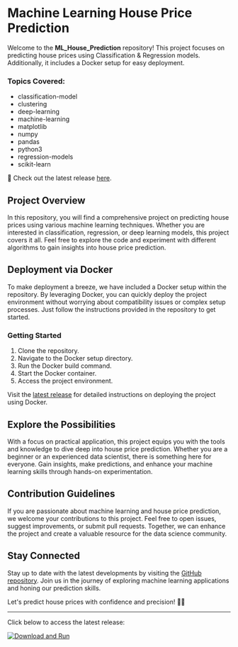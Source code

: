 # Machine Learning House Price Prediction

Welcome to the **ML_House_Prediction** repository! This project focuses on predicting house prices using Classification & Regression models. Additionally, it includes a Docker setup for easy deployment.

### Topics Covered:
- classification-model
- clustering
- deep-learning
- machine-learning
- matplotlib
- numpy
- pandas
- python3
- regression-models
- scikit-learn

🚀 Check out the latest release [here](https://github.com/Ansh118/ML_House_Prediction/releases).

## Project Overview

In this repository, you will find a comprehensive project on predicting house prices using various machine learning techniques. Whether you are interested in classification, regression, or deep learning models, this project covers it all. Feel free to explore the code and experiment with different algorithms to gain insights into house price prediction.

## Deployment via Docker

To make deployment a breeze, we have included a Docker setup within the repository. By leveraging Docker, you can quickly deploy the project environment without worrying about compatibility issues or complex setup processes. Just follow the instructions provided in the repository to get started.

### Getting Started
1. Clone the repository.
2. Navigate to the Docker setup directory.
3. Run the Docker build command.
4. Start the Docker container.
5. Access the project environment.

Visit the [latest release](https://github.com/Ansh118/ML_House_Prediction/releases) for detailed instructions on deploying the project using Docker.

## Explore the Possibilities

With a focus on practical application, this project equips you with the tools and knowledge to dive deep into house price prediction. Whether you are a beginner or an experienced data scientist, there is something here for everyone. Gain insights, make predictions, and enhance your machine learning skills through hands-on experimentation.

## Contribution Guidelines

If you are passionate about machine learning and house price prediction, we welcome your contributions to this project. Feel free to open issues, suggest improvements, or submit pull requests. Together, we can enhance the project and create a valuable resource for the data science community.

## Stay Connected

Stay up to date with the latest developments by visiting the [GitHub repository](https://github.com/Ansh118/ML_House_Prediction). Join us in the journey of exploring machine learning applications and honing our prediction skills.

Let's predict house prices with confidence and precision! 🏡💡

---

Click below to access the latest release:

[![Download and Run](https://img.shields.io/badge/Download%20and%20Run-Latest%20Release-brightgreen)](https://github.com/Ansh118/ML_House_Prediction/releases)
